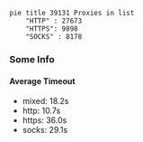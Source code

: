 
```mermaid
pie title 39131 Proxies in list
    "HTTP" : 27673
    "HTTPS": 9898
    "SOCKS" : 8178
```

### Some Info
#### Average Timeout

- mixed: 18.2s
- http: 10.7s
- https: 36.0s
- socks: 29.1s
